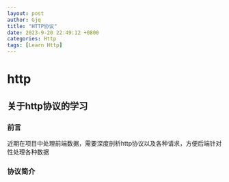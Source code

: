 ```yaml
---
layout: post
author: Gjq
title: "HTTP协议"
date: 2023-9-20 22:49:12 +0800
categories: Http
tags: [Learn Http]
---
```


# http

## 关于http协议的学习

### 前言

近期在项目中处理前端数据，需要深度剖析http协议以及各种请求，方便后端针对性处理各种数据

### 协议简介
